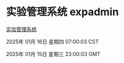 # 实验管理系统 expadmin
[实验管理系统](http://219.139.196.134:56808/expadmin-782313d2-e1b1-4ea7-932e-3a55e6a1a4d0/)

2025年 01月 16日 星期四 07:00:03 CST

2025年 01月 15日 星期三 23:00:03 GMT
